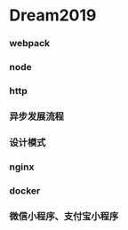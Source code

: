 # Dream2019

### webpack

### node

### http

### 异步发展流程

### 设计模式

### nginx

### docker

### 微信小程序、支付宝小程序

